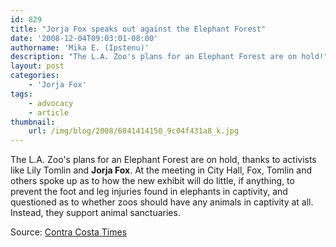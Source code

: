 ```yaml
---
id: 829
title: "Jorja Fox speaks out against the Elephant Forest"
date: '2008-12-04T09:03:01-08:00'
authorname: 'Mika E. (Ipstenu)'
description: "The L.A. Zoo's plans for an Elephant Forest are on hold!"
layout: post
categories:
    - 'Jorja Fox'
tags:
    - advocacy
    - article
thumbnail:
    url: /img/blog/2008/6841414150_9c04f431a8_k.jpg
---
```


The L.A. Zoo's plans for an Elephant Forest are on hold, thanks to activists like Lily Tomlin and **Jorja Fox**.  At the meeting in City Hall, Fox, Tomlin and others spoke up as to how the new exhibit will do little, if anything, to prevent the foot and leg injuries found in elephants in captivity, and questioned as to whether zoos should have any animals in captivity at all.  Instead, they support animal sanctuaries.

Source: [Contra Costa Times](https://www.contracostatimes.com/california/ci_11133453?nclick_check=1)
